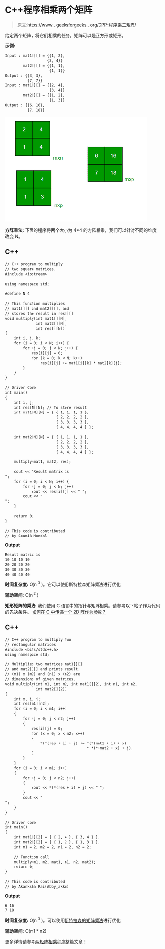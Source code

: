 # C++程序相乘两个矩阵

> 原文:[https://www . geeksforgeeks . org/CPP-程序乘二矩阵/](https://www.geeksforgeeks.org/cpp-program-to-multiply-two-matrices/)

给定两个矩阵，将它们相乘的任务。矩阵可以是正方形或矩形。

**示例:**

```
Input : mat1[][] = {{1, 2}, 
                   {3, 4}}
        mat2[][] = {{1, 1}, 
                    {1, 1}}
Output : {{3, 3}, 
          {7, 7}}
Input : mat1[][] = {{2, 4}, 
                    {3, 4}}
        mat2[][] = {{1, 2}, 
                    {1, 3}}       
Output : {{6, 16}, 
          {7, 18}}
```

![](img/f817ce00b9c904bc4fa28109e9094336.png)

**方阵乘法:**
下面的程序将两个大小为 4*4 的方阵相乘，我们可以针对不同的维度改变 N。

## C++

```
// C++ program to multiply
// two square matrices.
#include <iostream>

using namespace std;

#define N 4

// This function multiplies
// mat1[][] and mat2[][], and
// stores the result in res[][]
void multiply(int mat1[][N],
              int mat2[][N],
              int res[][N])
{
    int i, j, k;
    for (i = 0; i < N; i++) {
        for (j = 0; j < N; j++) {
            res[i][j] = 0;
            for (k = 0; k < N; k++)
                res[i][j] += mat1[i][k] * mat2[k][j];
        }
    }
}

// Driver Code
int main()
{
    int i, j;
    int res[N][N]; // To store result
    int mat1[N][N] = { { 1, 1, 1, 1 },
                       { 2, 2, 2, 2 },
                       { 3, 3, 3, 3 },
                       { 4, 4, 4, 4 } };

    int mat2[N][N] = { { 1, 1, 1, 1 },
                       { 2, 2, 2, 2 },
                       { 3, 3, 3, 3 },
                       { 4, 4, 4, 4 } };

    multiply(mat1, mat2, res);

    cout << "Result matrix is 
";
    for (i = 0; i < N; i++) {
        for (j = 0; j < N; j++)
            cout << res[i][j] << " ";
        cout << "
";
    }

    return 0;
}

// This code is contributed
// by Soumik Mondal
```

**Output**

```
Result matrix is 
10 10 10 10 
20 20 20 20 
30 30 30 30 
40 40 40 40
```

**时间复杂度:** O(n <sup>3</sup> )。它可以使用斯特拉森矩阵乘法进行优化

**辅助空间:** O(n <sup>2</sup> )

**矩形矩阵的乘法:**
我们使用 C 语言中的指针与矩阵相乘。请参考以下帖子作为代码的先决条件。
[如何在 C 中传递一个 2D 阵作为参数？](https://www.geeksforgeeks.org/pass-2d-array-parameter-c/)

## C++

```
// C++ program to multiply two
// rectangular matrices
#include <bits/stdc++.h>
using namespace std;

// Multiplies two matrices mat1[][]
// and mat2[][] and prints result.
// (m1) x (m2) and (n1) x (n2) are
// dimensions of given matrices.
void multiply(int m1, int m2, int mat1[][2], int n1, int n2,
              int mat2[][2])
{
    int x, i, j;
    int res[m1][n2];
    for (i = 0; i < m1; i++) 
    {
        for (j = 0; j < n2; j++) 
        {
            res[i][j] = 0;
            for (x = 0; x < m2; x++) 
            {
                *(*(res + i) + j) += *(*(mat1 + i) + x)
                                     * *(*(mat2 + x) + j);
            }
        }
    }
    for (i = 0; i < m1; i++) 
    {
        for (j = 0; j < n2; j++) 
        {
            cout << *(*(res + i) + j) << " ";
        }
        cout << "
";
    }
}

// Driver code
int main()
{
    int mat1[][2] = { { 2, 4 }, { 3, 4 } };
    int mat2[][2] = { { 1, 2 }, { 1, 3 } };
    int m1 = 2, m2 = 2, n1 = 2, n2 = 2;

    // Function call
    multiply(m1, m2, mat1, n1, n2, mat2);
    return 0;
}

// This code is contributed
// by Akanksha Rai(Abby_akku)
```

**Output**

```
6 16 
7 18
```

**时间复杂度:** O(n <sup>3</sup> )。可以使用[斯特拉森的矩阵乘法](https://www.geeksforgeeks.org/strassens-matrix-multiplication/)进行优化

**辅助空间:** O(m1 * n2)

更多详情请参考[两矩阵相乘程序](https://www.geeksforgeeks.org/c-program-multiply-two-matrices/)整篇文章！